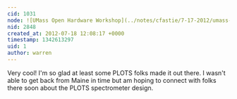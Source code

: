 ```yaml
---
cid: 1031
node: ![UMass Open Hardware Workshop](../notes/cfastie/7-17-2012/umass-open-hardware-workshop)
nid: 2848
created_at: 2012-07-18 12:08:17 +0000
timestamp: 1342613297
uid: 1
author: warren
---
```


Very cool! I'm so glad at least some PLOTS folks made it out there. I wasn't able to get back from Maine in time but am hoping to connect with folks there soon about the PLOTS spectrometer design.